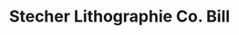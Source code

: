 ---
doi: 10.7916/D8P289CM
date_other: '1912'
date_other_textual: '1912'
form: printed ephemera
genre:
- Invoices
name:
- Stecher Lithographie Co
object_in_context_url: https://biggert.cul.columbia.edu/items/view/ave_biggert_01920
subject_hierarchical_geographic:
- Rochester, New York, United States
subject_name:
- Stecher Lithographie Co
title: Stecher Lithographie Co. Bill
sort_title: Stecher Lithographie Co. Bill
call_number: ave_biggert_01920
coordinates:
- 43.16555555555556,-77.61138888888888
pid: ave_biggert_01920
identifiers: ave_biggert_01920
canvas_id: ldpd:397178
permalink: "/items/ave_biggert_01920/"
layout: iiif-image-page
---